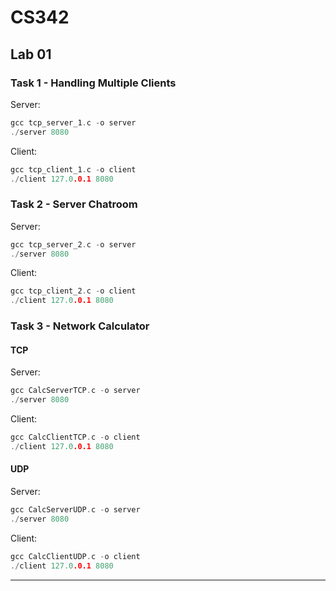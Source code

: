 # CS342

## Lab 01

### Task 1 - Handling Multiple Clients
Server:
```c
gcc tcp_server_1.c -o server
./server 8080
```
Client:
```c
gcc tcp_client_1.c -o client
./client 127.0.0.1 8080
```

### Task 2 - Server Chatroom
Server:
```c
gcc tcp_server_2.c -o server
./server 8080
```
Client:
```c
gcc tcp_client_2.c -o client
./client 127.0.0.1 8080
```

### Task 3 - Network Calculator

#### TCP
Server:
```c
gcc CalcServerTCP.c -o server
./server 8080
```
Client:
```c
gcc CalcClientTCP.c -o client
./client 127.0.0.1 8080
```

#### UDP
Server:
```c
gcc CalcServerUDP.c -o server
./server 8080
```
Client:
```c
gcc CalcClientUDP.c -o client
./client 127.0.0.1 8080
```

---
